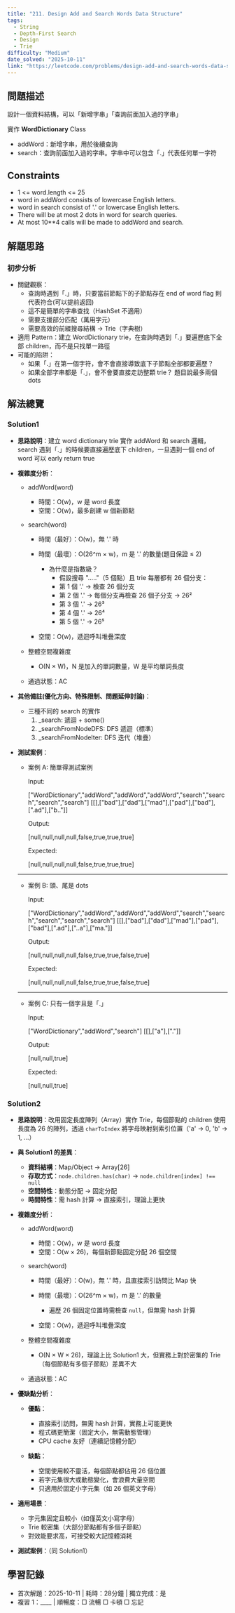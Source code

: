 ```yaml
---
title: "211. Design Add and Search Words Data Structure"
tags:
  - String
  - Depth-First Search
  - Design
  - Trie
difficulty: "Medium"
date_solved: "2025-10-11"
link: "https://leetcode.com/problems/design-add-and-search-words-data-structure/description/"
---
```


## 問題描述

設計一個資料結構，可以「新增字串」「查詢前面加入過的字串」

實作 **WordDictionary** Class

- addWord：新增字串，用於後續查詢
- search：查詢前面加入過的字串。字串中可以包含「.」代表任何單一字符

## Constraints

- 1 <= word.length <= 25
- word in addWord consists of lowercase English letters.
- word in search consist of &#39;.&#39; or lowercase English letters.
- There will be at most 2 dots in word for search queries.
- At most 10\*\*4 calls will be made to addWord and search.

## 解題思路

### 初步分析

- 關鍵觀察：
  - 查詢時遇到「.」時，只要當前節點下的子節點存在 end of word flag 則代表符合(可以提前返回)
  - 這不是簡單的字串查找（HashSet 不適用）
  - 需要支援部分匹配（萬用字元）
  - 需要高效的前綴搜尋結構 → Trie（字典樹）
- 適用 Pattern：建立 WordDictionary trie，在查詢時遇到「.」要遍歷底下全部 children，而不是只找單一路徑
- 可能的陷阱：
  - 如果「.」在第一個字符，會不會直接導致底下子節點全部都要遍歷？
  - 如果全部字串都是「.」，會不會要直接走訪整顆 trie？ 題目說最多兩個 dots

## 解法總覽

### Solution1

- **思路說明**：建立 word dictionary trie 實作 addWord 和 search 邏輯，search 遇到「.」的時候要直接遍歷底下 children，一旦遇到一個 end of word 可以 early return true

- **複雜度分析**：

  - addWord(word)

    - 時間：O(w)，w 是 word 長度
    - 空間：O(w)，最多創建 w 個新節點

  - search(word)

    - 時間（最好）：O(w)，無 '.' 時
    - 時間（最壞）：O(26^m × w)，m 是 '.' 的數量(題目保證 ≤ 2)

      - 為什麼是指數級？
        - 假設搜尋 "....."（5 個點）且 trie 每層都有 26 個分支：
        - 第 1 個 '.' → 檢查 26 個分支
        - 第 2 個 '.' → 每個分支再檢查 26 個子分支 → 26²
        - 第 3 個 '.' → 26³
        - 第 4 個 '.' → 26⁴
        - 第 5 個 '.' → 26⁵

    - 空間：O(w)，遞迴呼叫堆疊深度

  - 整體空間複雜度

    - O(N × W)，N 是加入的單詞數量，W 是平均單詞長度

  - 通過狀態：AC

- **其他備註\(優化方向、特殊限制、問題延伸討論\)**：

  - 三種不同的 search 的實作
    1. \_search: 遞迴 + some()
    2. \_searchFromNodeDFS: DFS 遞迴（標準）
    3. \_searchFromNodeIter: DFS 迭代（堆疊）

- **測試案例**：

  - 案例 A: 簡單得測試案例

    Input:

    ["WordDictionary","addWord","addWord","addWord","search","search","search","search"]
    [[],["bad"],["dad"],["mad"],["pad"],["bad"],[".ad"],["b.."]]

    Output:

    [null,null,null,null,false,true,true,true]

    Expected:

    [null,null,null,null,false,true,true,true]

  ***

  - 案例 B: 頭、尾是 dots

    Input:

    ["WordDictionary","addWord","addWord","addWord","search","search","search","search","search"]
    [[],["bad"],["dad"],["mad"],["pad"],["bad"],[".ad"],["..a"],["ma."]]

    Output:

    [null,null,null,null,false,true,true,false,true]

    Expected:

    [null,null,null,null,false,true,true,false,true]

  ***

  - 案例 C: 只有一個字且是「.」

    Input:

    ["WordDictionary","addWord","search"]
    [[],["a"],["."]]

    Output:

    [null,null,true]

    Expected:

    [null,null,true]

### Solution2

- **思路說明**：改用固定長度陣列（Array）實作 Trie，每個節點的 children 使用長度為 26 的陣列，透過 `charToIndex` 將字母映射到索引位置（'a' → 0, 'b' → 1, ...）

- **與 Solution1 的差異**：

  - **資料結構**：Map/Object → Array[26]
  - **存取方式**：`node.children.has(char)` → `node.children[index] !== null`
  - **空間特性**：動態分配 → 固定分配
  - **時間特性**：需 hash 計算 → 直接索引，理論上更快

- **複雜度分析**：

  - addWord(word)

    - 時間：O(w)，w 是 word 長度
    - 空間：O(w × 26)，每個新節點固定分配 26 個空間

  - search(word)

    - 時間（最好）：O(w)，無 '.' 時，且直接索引訪問比 Map 快
    - 時間（最壞）：O(26^m × w)，m 是 '.' 的數量

      - 遍歷 26 個固定位置時需檢查 `null`，但無需 hash 計算

    - 空間：O(w)，遞迴呼叫堆疊深度

  - 整體空間複雜度

    - O(N × W × 26)，理論上比 Solution1 大，但實務上對於密集的 Trie（每個節點有多個子節點）差異不大

  - 通過狀態：AC

- **優缺點分析**：

  - **優點**：

    - 直接索引訪問，無需 hash 計算，實務上可能更快
    - 程式碼更簡潔（固定大小，無需動態管理）
    - CPU cache 友好（連續記憶體分配）

  - **缺點**：

    - 空間使用較不靈活，每個節點都佔用 26 個位置
    - 若字元集很大或動態變化，會浪費大量空間
    - 只適用於固定小字元集（如 26 個英文字母）

- **適用場景**：

  - 字元集固定且較小（如僅英文小寫字母）
  - Trie 較密集（大部分節點都有多個子節點）
  - 對效能要求高，可接受較大記憶體消耗

- **測試案例**：（同 Solution1）

## 學習記錄

- 首次解題：2025-10-11 | 耗時：28分鐘 | 獨立完成：是
- 複習 1：\_\_\_\_ | 順暢度：□ 流暢 □ 卡頓 □ 忘記
